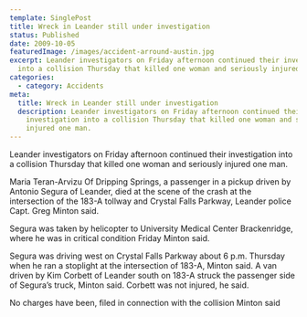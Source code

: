 ```yaml
---
template: SinglePost
title: Wreck in Leander still under investigation
status: Published
date: 2009-10-05
featuredImage: /images/accident-arround-austin.jpg
excerpt: Leander investigators on Friday afternoon continued their investigation
  into a collision Thursday that killed one woman and seriously injured one man.
categories:
  - category: Accidents
meta:
  title: Wreck in Leander still under investigation
  description: Leander investigators on Friday afternoon continued their
    investigation into a collision Thursday that killed one woman and seriously
    injured one man.
---
```

<!--StartFragment-->

Leander investigators on Friday afternoon continued their investigation into a collision Thursday that killed one woman and seriously injured one man.

Maria Teran-Arvizu Of Dripping Springs, a passenger in a pickup driven by Antonio Segura of Leander, died at the scene of the crash at the intersection of the 183-A tollway and Crystal Falls Parkway, Leander police Capt. Greg Minton said.

Segura was taken by helicopter to University Medical Center Brackenridge, where he was in critical condition Friday Minton said.

Segura was driving west on Crystal Falls Parkway about 6 p.m. Thursday when he ran a stoplight at the intersection of 183-A, Minton said. A van driven by Kim Corbett of Leander south on 183-A struck the passenger side of Segura’s truck, Minton said. Corbett was not injured, he said.

No charges have been, filed in connection with the collision Minton said

<!--EndFragment-->